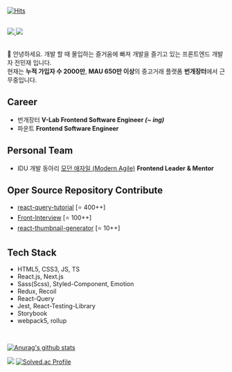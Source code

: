 [![Hits](https://hits.seeyoufarm.com/api/count/incr/badge.svg?url=https%3A%2F%2Fgithub.com%2Fssi02014&count_bg=%2379C83D&title_bg=%23555555&icon=compropago.svg&icon_color=%23E7E7E7&title=hits&edge_flat=false)](https://hits.seeyoufarm.com)

<br />

<div>
  <a href="https://www.linkedin.com/in/%EB%AF%BC%EC%9E%AC-%EC%A0%84-b07774216" target="_blank">
    <img src="https://img.shields.io/badge/LinkedIn-3776AB?style=for-the-badge&logo=linkedin&logoColor=white" />
  </a>
  <a href="https://blog.naver.com/ssi02014" target="_blank">
    <img src="https://img.shields.io/badge/Naver Blog-03C75A?style=for-the-badge&logo=naver&logoColor=white" />
  </a>
</div>

<br />

👋 안녕하세요. 개발 할 때 몰입하는 즐거움에 빠져 개발을 즐기고 있는 프론트엔드 개발자 전민재 입니다. <br /> 
현재는 **누적 가입자 수 2000만**, **MAU 650만 이상**의 중고거래 플랫폼 **번개장터**에서 근무중입니다.

## Career
- 번개장터 <b> V-Lab Frontend Software Engineer <i>(~ ing)</i></b>
- 파운트 <b> Frontend Software Engineer </b> 

## Personal Team
- IDU 개발 동아리 [모던 애자일 (Modern Agile)](https://modern-agile-official-client.vercel.app/) <b> Frontend Leader & Mentor </b>

## Oper Source Repository Contribute
- [react-query-tutorial](https://github.com/ssi02014/react-query-tutorial) [⭐️ 400++]
- [Front-Interview](https://github.com/ssi02014/Front-Interview) [⭐️ 100++]
- [react-thumbnail-generator](https://github.com/ssi02014/react-thumbnail-generator) [⭐️ 10++]

## Tech Stack
- HTML5, CSS3, JS, TS
- React.js, Next.js
- Sass(Scss), Styled-Component, Emotion
- Redux, Recoil
- React-Query 
- Jest, React-Testing-Library
- Storybook
- webpack5, rollup

<br />

[![Anurag's github stats](https://github-readme-stats.vercel.app/api?username=ssi02014)](https://github.com/anuraghazra/github-readme-stats)

<a href="https://opgc.me/#/users/ssi02014" target="_blank"><img src="https://api.opgc.me/githubs/users/ssi02014/tag/?theme=basic" /></a>
[![Solved.ac Profile](http://mazassumnida.wtf/api/generate_badge?boj=ssi02014)](https://solved.ac/ssi02014)
